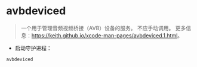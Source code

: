 # avbdeviced

> 一个用于管理音频视频桥接（AVB）设备的服务。
> 不应手动调用。
> 更多信息：<https://keith.github.io/xcode-man-pages/avbdeviced.1.html>。

- 启动守护进程：

`avbdeviced`